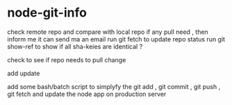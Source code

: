 # node-git-info

check remote repo and compare with local repo 
if any pull need , then inform me 
it can send ma an email 
run git fetch to update repo status 
run git show-ref to show if all sha-keies are identical ?

check to see if repo needs to pull change

add update 


add some bash/batch script to simplyfy the git add , git commit , git push , git fetch and update the node app on production server 
